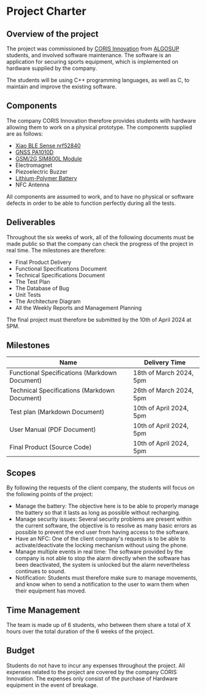 # Project Charter

## Overview of the project

The project was commissioned by [CORIS Innovation](https://www.corisinnovation.com) from [ALGOSUP](https://algosup.com/en.html) students, and involved software maintenance. The software is an application for securing sports equipment, which is implemented on hardware supplied by the company.

The students will be using C++ programming languages, as well as C, to maintain and improve the existing software.

## Components

The company CORIS Innovation therefore provides students with hardware allowing them to work on a physical prototype. The components supplied are as follows:

- [Xiao BLE Sense nrf52840](https://wiki.seeedstudio.com/XIAO_BLE/)
- [GNSS PA1010D](https://cdn-learn.adafruit.com/assets/assets/000/084/295/original/CD_PA1010D_Datasheet_v.03.pdf?1573833002)
- [GSM/2G SIM800L Module](https://lastminuteengineers.com/sim800l-gsm-module-arduino-tutorial/?utm_content=cmp-true)
- Electromagnet
- Piezoelectric Buzzer
- [Lithium-Polymer Battery](http://www.fullwat.com/documentos/000497-LNK02811.pdf)
- NFC Antenna

All components are assumed to work, and to have no physical or software defects in order to be able to function perfectly during all the tests.

## Deliverables

Throughout the six weeks of work, all of the following documents must be made public so that the company can check the progress of the project in real time. The milestones are therefore:

- Final Product Delivery
- Functional Specifications Document
- Technical Specifications Document
- The Test Plan
- The Database of Bug
- Unit Tests
- The Architecture Diagram
- All the Weekly Reports and Management Planning

The final project must therefore be submitted by the 10th of April 2024 at 5PM.

## Milestones

| Name | Delivery Time |
|---|---|
| Functional Specifications (Markdown Document) | 18th of March 2024, 5pm |
| Technical Specifications (Markdown Document) | 26th of March 2024, 5pm |
| Test plan (Markdown Document) | 10th of April 2024, 5pm |
| User Manual (PDF Document) | 10th of April 2024, 5pm |
| Final Product (Source Code) | 10th of April 2024, 5pm |

## Scopes

By following the requests of the client company, the students will focus on the following points of the project:

- Manage the battery: The objective here is to be able to properly manage the battery so that it lasts as long as possible without recharging.
- Manage security issues: Several security problems are present within the current software, the objective is to resolve as many basic errors as possible to prevent the end user from having access to the software.
- Have an NFC: One of the client company's requests is to be able to activate/deactivate the locking mechanism without using the phone.
- Manage multiple events in real time: The software provided by the company is not able to stop the alarm directly when the software has been deactivated, the system is unlocked but the alarm nevertheless continues to sound.
- Notification: Students must therefore make sure to manage movements, and know when to send a notification to the user to warn them when their equipment has moved.

## Time Management

The team is made up of 6 students, who between them share a total of X hours over the total duration of the 6 weeks of the project.

## Budget

Students do not have to incur any expenses throughout the project. All expenses related to the project are covered by the company CORIS Innovation. The expenses only consist of the purchase of Hardware equipment in the event of breakage.

